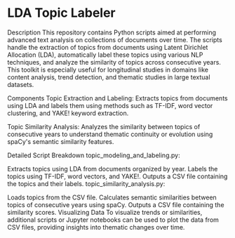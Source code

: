 # LDA Topic Labeler

Description
This repository contains Python scripts aimed at performing advanced text analysis on collections of documents over time. The scripts handle the extraction of topics from documents using Latent Dirichlet Allocation (LDA), automatically label these topics using various NLP techniques, and analyze the similarity of topics across consecutive years. This toolkit is especially useful for longitudinal studies in domains like content analysis, trend detection, and thematic studies in large textual datasets.

Components
Topic Extraction and Labeling: Extracts topics from documents using LDA and labels them using methods such as TF-IDF, word vector clustering, and YAKE! keyword extraction.

Topic Similarity Analysis: Analyzes the similarity between topics of consecutive years to understand thematic continuity or evolution using spaCy's semantic similarity features.

Detailed Script Breakdown
topic_modeling_and_labeling.py:

Extracts topics using LDA from documents organized by year.
Labels the topics using TF-IDF, word vectors, and YAKE!.
Outputs a CSV file containing the topics and their labels.
topic_similarity_analysis.py:

Loads topics from the CSV file.
Calculates semantic similarities between topics of consecutive years using spaCy.
Outputs a CSV file containing the similarity scores.
Visualizing Data
To visualize trends or similarities, additional scripts or Jupyter notebooks can be used to plot the data from CSV files, providing insights into thematic changes over time.
